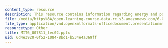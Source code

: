 ```yaml
---
content_type: resource
description: This resource contains information regarding energy and power.
file: /media/https%3A/open-learning-course-data-rc.s3.amazonaws.com/6-007-electromagnetic-energy-from-motors-to-lasers-spring-2011/6d4e39200f5210848bd1b534e4a369ff_MIT6_007S11_lec02.pptx
file_type: application/vnd.openxmlformats-officedocument.presentationml.presentation
resourcetype: Other
title: MIT6_007S11_lec02.pptx
uid: 6d4e3920-0f52-1084-8bd1-b534e4a369ff
---
```


